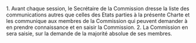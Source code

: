 1\. Avant chaque session, le Secrétaire de la Commission dresse la
liste des communications autres que celles des Etats parties à la
présente Charte et les communique aux membres de la Commission qui
peuvent demander à en prendre connaissance et en saisir la Commission.
2\. La Commission en sera saisie, sur la demande de la majorité
absolue de ses membres.